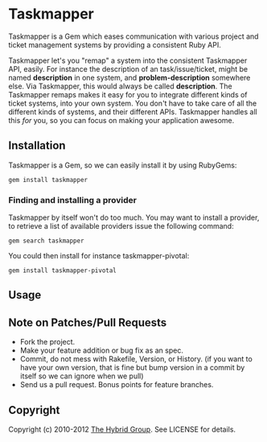 # Taskmapper

Taskmapper is a Gem which eases communication with various project and ticket management systems by providing a consistent Ruby API.

Taskmapper let's you "remap" a system into the consistent Taskmapper API, easily. For instance the description of an task/issue/ticket, might be named **description** in one system, and **problem-description** somewhere else. Via Taskmapper, this would always be called **description**. The Taskmapper remaps makes it easy for you to integrate different kinds of ticket systems, into your own system. You don't have to take care of all the different kinds of systems, and their different APIs. Taskmapper handles all this *for* you, so you can focus on making your application awesome.

## Installation

Taskmapper is a Gem, so we can easily install it by using RubyGems:

    gem install taskmapper


### Finding and installing a provider

Taskmapper by itself won't do too much. You may want to install a provider, to retrieve a list of available providers issue the following command:

    gem search taskmapper

You could then install for instance taskmapper-pivotal:

    gem install taskmapper-pivotal

## Usage


## Note on Patches/Pull Requests

* Fork the project.
* Make your feature addition or bug fix as an spec.
* Commit, do not mess with Rakefile, Version, or History.
  (if you want to have your own version, that is fine but bump version in a commit by itself so we can ignore when we pull)
* Send us a pull request. Bonus points for feature branches.

## Copyright

Copyright (c) 2010-2012 [The Hybrid Group](http://hybridgroup.com). See LICENSE for details.
